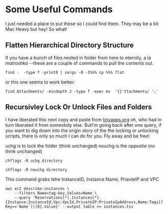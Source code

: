 # Some Useful Commands

I just needed a place to put these so I could find them.  They may be a bit Mac Heavy but hey! So what!

## Flatten Hierarchical Directory Structure
If you have a bunch of files nested in folder from here to eternity, a la *matroshka* --these are a couple of commands to pull the contents out.
``` 
find .  -type f -print0 | xargs -0 -I%%% cp %%% flat 
```
or this one seems to work better:
```
find Attachments/ -mindepth 2 -type f -exec mv  '{}'ttachments/ ';'
```
## Recursivley Lock Or Unlock Files and Folders 

I have liberated this next copy and paste from [tinyapps.org](https://tinyapps.org/blog/200912130700_lock_unlock_files_recursively_os_x.html) oh, who had in turn liberated it from someobdy else. ButI'm going back after one query, if you want to dig down into the origin story of the the locking or unlocking scripts, there is only so much I can do for you.  Fly away and be free!

uchg is to lock the folder (think unchanged) 
nouchg is the oppostie (no think unchanged)
```
chflags -R uchg directory

chflags -R nouchg directory
```


This command grabs tehe InstanceID, Instance Name, PriavteIP and VPC

```
aws ec2 describe-instances \
    --filters Name=tag-key,Values=Name \
    --query 'Reservations[*].Instances[*].{Instance:InstanceId,Vpc:VpcId,PrivateIP:PrivateIpAddress,Name:Tags[?Key==`Name`]|[0].Value}' --output table >> instances.tsv

```
